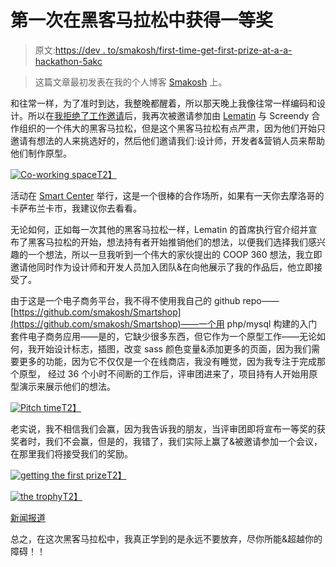 # 第一次在黑客马拉松中获得一等奖

> 原文:[https://dev . to/smakosh/first-time-get-first-prize-at-a-a-hackathon-5akc](https://dev.to/smakosh/first-time-getting-first-prize-at-a-hackathon-5akc)

> 这篇文章最初发表在我的个人博客 [Smakosh](https://smakosh.com/blog) 上。

和往常一样，为了准时到达，我整晚都醒着，所以那天晚上我像往常一样编码和设计。所以在[我拒绝了工作邀请](https://dev.to/getting-my-first-job-offer)后，我再次被邀请参加由 [Lematin](https://lematin.ma) 与 Screendy 合作组织的一个伟大的黑客马拉松，但是这个黑客马拉松有点严肃，因为他们开始只邀请有想法的人来挑选好的，然后他们邀请我们:设计师，开发者&营销人员来帮助他们制作原型。

[![Co-working space](../Images/34aa1a85781e6297c598640daab59896.png)T2】](///static/coworking_space-257d514dd965b010b9aa2f02b88a643a-607e3.jpeg)

活动在 [Smart Center](https://smartcenter.ma/) 举行，这是一个很棒的合作场所，如果有一天你去摩洛哥的卡萨布兰卡市，我建议你去看看。

无论如何，正如每一次其他的黑客马拉松一样，Lematin 的首席执行官介绍并宣布了黑客马拉松的开始，想法持有者开始推销他们的想法，以便我们选择我们感兴趣的一个想法，所以一旦我听到一个伟大的家伙提出的 COOP 360 想法，我立即邀请他同时作为设计师和开发人员加入团队&在向他展示了我的作品后，他立即接受了。

由于这是一个电子商务平台，我不得不使用我自己的 github repo——[https://github.com/smakosh/Smartshop](https://github.com/smakosh/Smartshop)——一个用 php/mysql 构建的入门套件电子商务应用——是的，它缺少很多东西，但它作为一个原型工作——无论如何，我开始设计标志，插图，改变 sass 颜色变量&添加更多的页面，因为我们需要更多的功能，因为它不仅仅是一个在线商店，我没有睡觉，因为我专注于完成那个原型， 经过 36 个小时不间断的工作后，评审团进来了，项目持有人开始用原型演示来展示他们的想法。

[![Pitch time](../Images/114cf0a6c3e68303d9702e8803f1098e.png "the guy with the glasses and suit looks just like Iron Man")T2】](///static/jury-343f8701057dc4a23ec6a077d41e2ac6-5025c.jpeg)

老实说，我不相信我们会赢，因为我告诉我的朋友，当评审团即将宣布一等奖的获奖者时，我们不会赢，但是的，我错了，我们实际上赢了&被邀请参加一个会议，在那里我们将接受我们的奖励。

[![getting the first prize](../Images/abfac50d0b4a90a29773ba0909cc3800.png)T2】](///static/winners-7f3e46c6aac37fb08ebb72a7b290ae80-607e3.jpeg)

[![the trophy](../Images/a2099899da10cf14141602504703651d.png)T2】](///static/trophy-7d0e6802785d403d8152d083dd7772fd-e70b7.jpeg)

[新闻报道](https://lematin.ma/express/2017/remise-des-trophees-aux-gagnants-du-hackathon-laquo-morocco-social-tech-raquo-/274777.html)

总之，在这次黑客马拉松中，我真正学到的是永远不要放弃，尽你所能&超越你的障碍！！